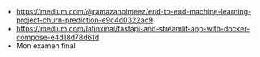 - https://medium.com/@ramazanolmeez/end-to-end-machine-learning-project-churn-prediction-e9c4d0322ac9
- https://medium.com/latinxinai/fastapi-and-streamlit-app-with-docker-compose-e4d18d78d61d
- Mon examen final
